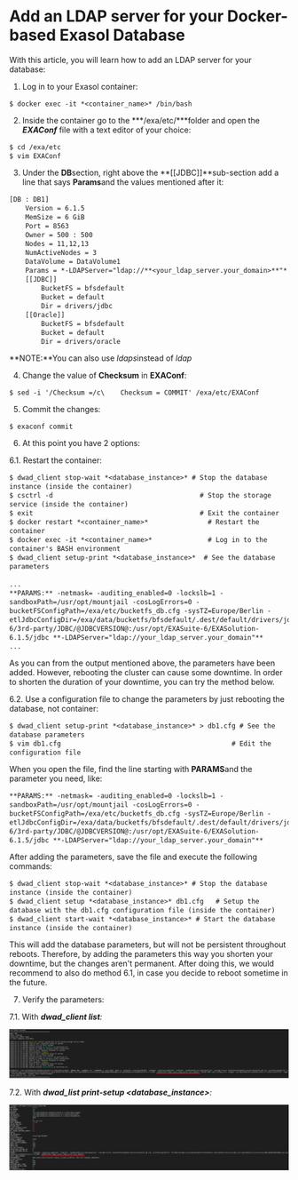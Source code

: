 # Add an LDAP server for your Docker-based Exasol Database 
With this article, you will learn how to add an LDAP server for your database:

1. Log in to your Exasol container:


```
$ docker exec -it *<container_name>* /bin/bash
```
2. Inside the container go to the ***/exa/etc/***folder and open the ***EXAConf*** file with a text editor of your choice:


```
$ cd /exa/etc  
$ vim EXAConf
```
3. Under the **DB**section, right above the **[[JDBC]]**sub-section add a line that says **Params**and the values mentioned after it:


```
[DB : DB1]  
    Version = 6.1.5  
    MemSize = 6 GiB  
    Port = 8563  
    Owner = 500 : 500  
    Nodes = 11,12,13  
    NumActiveNodes = 3  
    DataVolume = DataVolume1  
    Params = *-LDAPServer="ldap://**<your_ldap_server.your_domain>**"*  
    [[JDBC]]  
        BucketFS = bfsdefault  
        Bucket = default  
        Dir = drivers/jdbc  
    [[Oracle]]  
        BucketFS = bfsdefault  
        Bucket = default  
        Dir = drivers/oracle
```
**NOTE:**You can also use *ldaps*instead of *ldap*

4. Change the value of **Checksum** in **EXAConf**:


```
$ sed -i '/Checksum =/c\    Checksum = COMMIT' /exa/etc/EXAConf
```
5. Commit the changes:


```
$ exaconf commit
```
6. At this point you have 2 options:

6.1. Restart the container:


```
$ dwad_client stop-wait *<database_instance>* # Stop the database instance (inside the container)  
$ csctrl -d                                     # Stop the storage service (inside the container)  
$ exit                                          # Exit the container  
$ docker restart *<container_name>*               # Restart the container  
$ docker exec -it *<container_name>*              # Log in to the container's BASH environment  
$ dwad_client setup-print *<database_instance>*  # See the database parameters  
  
...  
**PARAMS:** -netmask= -auditing_enabled=0 -lockslb=1 -sandboxPath=/usr/opt/mountjail -cosLogErrors=0 -bucketFSConfigPath=/exa/etc/bucketfs_db.cfg -sysTZ=Europe/Berlin -etlJdbcConfigDir=/exa/data/bucketfs/bfsdefault/.dest/default/drivers/jdbc:/usr/opt/EXASuite-6/3rd-party/JDBC/@JDBCVERSION@:/usr/opt/EXASuite-6/EXASolution-6.1.5/jdbc **-LDAPServer="ldap://your_ldap_server.your_domain"**  
...
```
As you can from the output mentioned above, the parameters have been added. However, rebooting the cluster can cause some downtime. In order to shorten the duration of your downtime, you can try the method below.

6.2. Use a configuration file to change the parameters by just rebooting the database, not container:


```
$ dwad_client setup-print *<database_instance>* > db1.cfg # See the database parameters  
$ vim db1.cfg                                           # Edit the configuration file
```
When you open the file, find the line starting with **PARAMS**and the parameter you need, like:


```
**PARAMS:** -netmask= -auditing_enabled=0 -lockslb=1 -sandboxPath=/usr/opt/mountjail -cosLogErrors=0 -bucketFSConfigPath=/exa/etc/bucketfs_db.cfg -sysTZ=Europe/Berlin -etlJdbcConfigDir=/exa/data/bucketfs/bfsdefault/.dest/default/drivers/jdbc:/usr/opt/EXASuite-6/3rd-party/JDBC/@JDBCVERSION@:/usr/opt/EXASuite-6/EXASolution-6.1.5/jdbc **-LDAPServer="ldap://your_ldap_server.your_domain"**
```
After adding the parameters, save the file and execute the following commands:


```
$ dwad_client stop-wait *<database_instance>* # Stop the database instance (inside the container)  
$ dwad_client setup *<database_instance>* db1.cfg   # Setup the database with the db1.cfg configuration file (inside the container)  
$ dwad_client start-wait *<database_instance>* # Start the database instance (inside the container)
```
This will add the database parameters, but will not be persistent throughout reboots. Therefore, by adding the parameters this way you shorten your downtime, but the changes aren't permanent. After doing this, we would recommend to also do method 6.1, in case you decide to reboot sometime in the future.

7. Verify the parameters:

7.1. With ***dwad_client list**:*

![](images/DWAD_LIST2.png)

7.2. With ***dwad_list print-setup <database_instance>**:*

![](images/DWAD_PRINT2.png)


